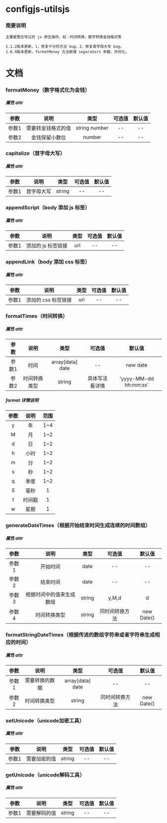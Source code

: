 # configjs-utilsjs

### 简要说明
```
主要是整合写过的 js 原生插件。如：时间转换，数字转换金钱格式等

1.1.2版本更新，1，修复千分符方法 bug，2，修复首字母大写 bug。
1.0.9版本更新，formatMoney 方法新增 separators 参数，并优化。
```

# 文档

### formatMoney（数字格式化为金钱）
##### 属性 attr
参数 | 说明 | 类型 | 可选值 | 默认值 
:-: | :-: | :-: | :-: | :-: 
参数1 | 需要转金钱格式的值 | string number | -- | -- 
参数2 | 金钱保留小数位 | number | -- | -- 


### capitalize（首字母大写）
##### 属性 attr
参数 | 说明 | 类型 | 可选值 | 默认值 
:-: | :-: | :-: | :-: | :-: 
参数1 | 首字母大写 | string | -- | -- 


### appendScript（body 添加 js 标签）
##### 属性 attr
参数 | 说明 | 类型 | 可选值 | 默认值 
:-: | :-: | :-: | :-: | :-: 
参数1 | 添加的 js 标签链接 | url | -- | -- 


### appendLink（body 添加 css 标签）
##### 属性 attr
参数 | 说明 | 类型 | 可选值 | 默认值 
:-: | :-: | :-: | :-: | :-: 
参数1 | 添加的 css 标签链接 | url | -- | -- 


### formatTimes（时间转换）
##### 属性 attr
参数 | 说明 | 类型 | 可选值 | 默认值 
:-: | :-: | :-: | :-: | :-: 
参数1 | 时间 | array[data] date | -- | new date 
参数2 | 时间转换类型 | string | 具体写法看详情 | 'yyyy-MM-dd hh:mm:ss' 

##### format 详情说明
参数 | 说明 | 范围
:-: | :-: | :-:
y | 年 | 1~4
M | 月 | 1~2
d | 日 | 1~2
h | 小时 | 1~2
m | 分 | 1~2
s | 秒 | 1~2
q | 季度 | 1~2
S | 毫秒 | 1
t | 时间戳 | 1
w | 星期 | 1


### generateDateTimes（根据开始结束时间生成连续的时间数组）
##### 属性 attr
参数 | 说明 | 类型 | 可选值 | 默认值 
:-: | :-: | :-: | :-: | :-: 
参数1 | 开始时间 | date | -- | -- 
参数2 | 结束时间 | date | -- | -- 
参数3 | 根据时间中的值来生成数组 | string | y,M,d | d 
参数4 | 时间转换类型 | string | 同时间转换方法 | new Date()


### formatStringDateTimes（根据传进的数组字符串或者字符串生成相应的时间）
##### 属性 attr
参数 | 说明 | 类型 | 可选值 | 默认值 
:-: | :-: | :-: | :-: | :-: 
参数1 | 需要转换的数据 | array[data] date | -- | -- 
参数2 |  时间转换类型 | string | 同时间转换方法 | new Date() 


### setUnicode（unicode加密工具）
##### 属性 attr
参数 | 说明 | 类型 | 可选值 | 默认值 
:-: | :-: | :-: | :-: | :-: 
参数1 | 需要加密的值 | string | -- | -- 


### getUnicode（unicode解码工具）
##### 属性 attr
参数 | 说明 | 类型 | 可选值 | 默认值 
:-: | :-: | :-: | :-: | :-: 
参数1 | 需要解码的值 | string | -- | -- 